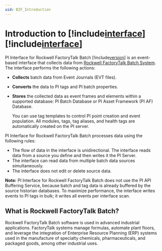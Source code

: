 ```yaml
---
uid: BIF_Introduction
---
```


# Introduction to [!include[interface](../includes/product-long.md)] [!include[interface](../includes/product-version.md)]

PI Interface for Rockwell FactoryTalk Batch [!include[version](../includes/product-version.md)] is an event-based interface that collects data from [Rockwell FactoryTalk Batch System](#what-is-rockwell-factorytalk-batch). The interface performs the following actions:

* **Collects** batch data from Event Journals (EVT files).
  
* **Converts** the data to PI tags and PI batch properties.

* **Stores** the collected data as event frames and elements within a supported database: PI Batch Database or PI Asset Framework (PI AF) Database.

    You can use tag templates to control PI point creation and event population. All modules, tags, tag aliases, and health tags are automatically created on the PI server. 

PI Interface for Rockwell FactoryTalk Batch processes data using the following rules:

* The flow of data in the interface is unidirectional. The interface reads data from a source you define and then writes it the PI Server. 
* The interface can read data from multiple batch data sources simultaneously. 
* The interface does not edit or delete source data.

**Note:** PI Interface for Rockwell FactoryTalk Batch does not use the PI API Buffering Service, because batch and tag data is already buffered by the source historian databases. To maximize performance, the interface writes events to PI tags in bulk; it writes all events per interface scan.

## What is Rockwell FactoryTalk Batch?

Rockwell FactoryTalk Batch software is used in advanced industrial applications. FactoryTalk systems manage formulas, automate plant floors, and leverage the integration of Enterprise Resource Planning (ERP) systems used in the manufacture of specialty chemicals, pharmaceuticals, and packaged goods, among other industrial uses.
